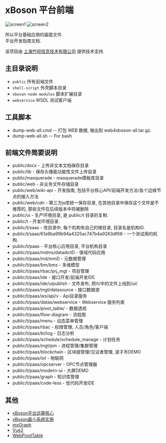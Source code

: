 # xBoson 平台前端

![screen1](./screenshot/login.html.png)
![screen2](./screenshot/main.html.png)

所以平台基础应用的画面文件.  
平台开发指南文档.

该项目由 [上海竹呗信息技术有限公司](https://xboson.net/) 提供技术支持.


## 主目录说明

* `public` 所有前端文件
* `shell-script` 外壳脚本目录
* `xboson-node-modules` 脚本扩展目录
* `webservice` WSDL 测试客户端


## 工具脚本

* dump-web-all.cmd -- 打包 WEB 数据, 输出到 web4xboson-all.tar.gz.
* dump-web-all.sh  -- For bash

## 前端文件简要说明

* public/docx - 上传非文本文档保存目录
* public/lib - 保存头像能功能性文件上传目录
* public/masquerade - masquerade模板库目录
* public/web - 非业务文件存储目录
* public/web/wiki-api - 开发指南, 包括平台核心API/前端开发方法/各个边缘节点的接入方法
* public/web/cdn - 第三方js库统一保存目录, 在其他目录中保存这个文件是不推荐的, 那些文件在后续版本中将被删除
* public/ui - 生产环境目录, 是 public/t 目录的复制.
* public/t - 开发环境目录.
* public/t/saas - 改目录中, 每个机构有自己的根目录, 目录名是机构ID.
* public/t/saas/61a9ba99b94a4325ac747b4a9263df68 - 一个测试用的机构.
* public/t/paas - 平台核心应用目录, 平台机构目录
* public/t/paas/mdms/datadictD - 值域代码应用
* public/t/paas/md/mmD - 元数据管理
* public/t/paas/bm/bms - 多维模型
* public/t/paas/rbac/prj_mgt - 项目管理
* public/t/paas/ide - 接口开发/前端开发IDE
* public/t/paas/ide/uipublish - 文件发布, 把/t/中的文件上线到/ui/
* public/t/paas/mgt/datasource - 接口数据源
* public/t/paas/ws/api/v - Api目录服务
* public/t/paas/datas/webservice - Webservice 服务列表
* public/t/paas/pivot_table/ - 数据透视
* public/t/paas/flow-diagram - 流程图
* public/t/paas/menu - 动态菜单管理
* public/t/paas/rbac - 权限管理, 人员/角色/客户端
* public/t/paas/bi/log - 日志分析
* public/t/paas/schedule/schedule_manage - 计划任务
* public/t/paas/mgt/pm - 进程管理/集群管理
* public/t/paas/blockchain - 区块链管理/见证者管理, 波子币DEMO
* public/t/paas/iot - 物联网
* public/t/paas/opcserver - OPC节点管理器
* public/t/paas/modern-ui - 大屏DEMO
* public/t/paas/graph - 知识库管理
* public/t/paas/code-less - 低代码开发IDE

## 其他

* [xBoson平台运算核心](https://github.com/yanmingsohu/xBoson-core)
* [xBoson最小系统实施](https://github.com/yanmingsohu/xBoson-deploy)
* [mxGraph](https://jgraph.github.io/mxgraph/)
* [Vue2](https://v2.vuejs.org/)
* [WebPivotTable](https://webpivottable.com/)